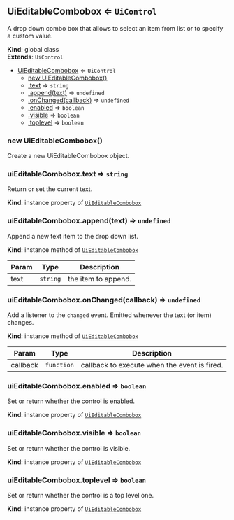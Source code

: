 <a name="UiEditableCombobox"></a>

## UiEditableCombobox ⇐ <code>UiControl</code>
A drop down combo box that allows to select an item from list or to specify a custom
value.

**Kind**: global class  
**Extends**: <code>UiControl</code>  

* [UiEditableCombobox](#UiEditableCombobox) ⇐ <code>UiControl</code>
    * [new UiEditableCombobox()](#new_UiEditableCombobox_new)
    * [.text](#UiEditableCombobox+text) ⇒ <code>string</code>
    * [.append(text)](#UiEditableCombobox+append) ⇒ <code>undefined</code>
    * [.onChanged(callback)](#UiEditableCombobox+onChanged) ⇒ <code>undefined</code>
    * [.enabled](#) ⇒ <code>boolean</code>
    * [.visible](#) ⇒ <code>boolean</code>
    * [.toplevel](#) ⇒ <code>boolean</code>

<a name="new_UiEditableCombobox_new"></a>

### new UiEditableCombobox()
Create a new UiEditableCombobox object.

<a name="UiEditableCombobox+text"></a>

### uiEditableCombobox.text ⇒ <code>string</code>
Return or set the current text.

**Kind**: instance property of [<code>UiEditableCombobox</code>](#UiEditableCombobox)  
<a name="UiEditableCombobox+append"></a>

### uiEditableCombobox.append(text) ⇒ <code>undefined</code>
Append a new text item to the drop down list.

**Kind**: instance method of [<code>UiEditableCombobox</code>](#UiEditableCombobox)  

| Param | Type | Description |
| --- | --- | --- |
| text | <code>string</code> | the item to append. |

<a name="UiEditableCombobox+onChanged"></a>

### uiEditableCombobox.onChanged(callback) ⇒ <code>undefined</code>
Add a listener to the `changed` event. Emitted whenever the text (or item) changes.

**Kind**: instance method of [<code>UiEditableCombobox</code>](#UiEditableCombobox)  

| Param | Type | Description |
| --- | --- | --- |
| callback | <code>function</code> | callback to execute when the event is fired. |

<a name=""></a>

### uiEditableCombobox.enabled ⇒ <code>boolean</code>
Set or return whether the control is enabled.

**Kind**: instance property of [<code>UiEditableCombobox</code>](#UiEditableCombobox)  
<a name=""></a>

### uiEditableCombobox.visible ⇒ <code>boolean</code>
Set or return whether the control is visible.

**Kind**: instance property of [<code>UiEditableCombobox</code>](#UiEditableCombobox)  
<a name=""></a>

### uiEditableCombobox.toplevel ⇒ <code>boolean</code>
Set or return whether the control is a top level one.

**Kind**: instance property of [<code>UiEditableCombobox</code>](#UiEditableCombobox)  
